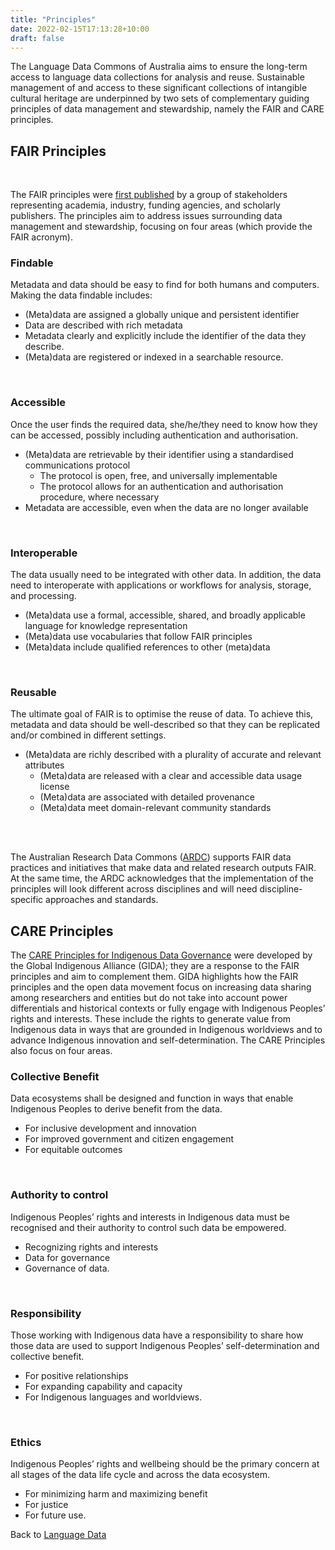 ```yaml
---
title: "Principles"
date: 2022-02-15T17:13:28+10:00
draft: false
---
```

The Language Data Commons of Australia aims to ensure the long-term access to language data collections for analysis and reuse. Sustainable management of and access to these significant collections of intangible cultural heritage are underpinned by two sets of complementary guiding principles of data management and stewardship, namely the FAIR and CARE principles. 
<br />
## FAIR Principles
<br />

The FAIR principles were [first published](https://www.nature.com/articles/sdata201618) by a group of stakeholders representing academia, industry, funding agencies, and scholarly publishers. The principles aim to address issues surrounding data management and stewardship, focusing on four areas (which provide the FAIR acronym).
<br />
### Findable
Metadata and data should be easy to find for both humans and computers. Making the data findable includes:
- (Meta)data are assigned a globally unique and persistent identifier
- Data are described with rich metadata 
- Metadata clearly and explicitly include the identifier of the data they
describe.
- (Meta)data are registered or indexed in a searchable resource.
<br />

### Accessible
Once the user finds the required data, she/he/they need to know how they can be accessed, possibly including authentication and authorisation.
- (Meta)data are retrievable by their identifier using a standardised communications protocol
    + The protocol is open, free, and universally implementable
    + The protocol allows for an authentication and authorisation procedure, where necessary
- Metadata are accessible, even when the data are no longer available
<br />

### Interoperable
The data usually need to be integrated with other data. In addition, the data need to interoperate with applications or workflows for analysis, storage, and processing.
- (Meta)data use a formal, accessible, shared, and broadly applicable language for knowledge representation
- (Meta)data use vocabularies that follow FAIR principles
- (Meta)data include qualified references to other (meta)data
<br />

### Reusable
The ultimate goal of FAIR is to optimise the reuse of data. To achieve this, metadata and data should be well-described so that they can be replicated and/or combined in different settings.
- (Meta)data are richly described with a plurality of accurate and relevant attributes
    + (Meta)data are released with a clear and accessible data usage license
    + (Meta)data are associated with detailed provenance
    + (Meta)data meet domain-relevant community standards
<br />
<br />

The Australian Research Data Commons ([ARDC](https://ardc.edu.au/)) supports FAIR data practices and initiatives that make data and related research outputs FAIR. At the same time, the ARDC acknowledges that the implementation of the principles will look different across disciplines and will need discipline-specific approaches and standards. 

## CARE Principles
The [CARE Principles for Indigenous Data Governance](https://www.gida-global.org/care) were developed by the Global Indigenous Alliance (GIDA); they are a response to the FAIR principles and aim to complement them. GIDA highlights how the FAIR principles and the open data movement focus on increasing data sharing among researchers and entities but do not take into account power differentials and historical contexts or fully engage with Indigenous Peoples’ rights and interests. These include the rights to generate value from Indigenous data in ways that are grounded in Indigenous worldviews and to advance Indigenous innovation and self-determination. The CARE Principles also focus on four areas.
<br />

### Collective Benefit
Data ecosystems shall be designed and function in ways that enable Indigenous Peoples to derive benefit from the data.
- For inclusive development and innovation
- For improved government and citizen engagement
- For equitable outcomes 
<br />

### Authority to control
Indigenous Peoples’ rights and interests in Indigenous data must be recognised and their authority to control such data be empowered.
- Recognizing rights and interests
- Data for governance
- Governance of data.
<br />

### Responsibility
Those working with Indigenous data have a responsibility to share how those data are used to support Indigenous Peoples’ self-determination and collective benefit.
- For positive relationships
- For expanding capability and capacity
- For Indigenous languages and worldviews.
<br />

### Ethics
Indigenous Peoples’ rights and wellbeing should be the primary concern at all stages of the data life cycle and across the data ecosystem.
- For minimizing harm and maximizing benefit
- For justice
- For future use.


Back to [Language Data](../data/)
